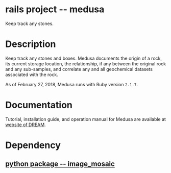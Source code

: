 # rails project -- medusa

Keep track any stones.

# Description

Keep track any stones and boxes.  Medusa documents the origin of a rock, its
current storage location, the relationship, if any between the
original rock and any sub-samples, and correlate any and all
geochemical datasets associated with the rock.

As of February 27, 2018, Medusa runs with Ruby version `2.1.7`.

# Documentation

Tutorial, installation guide, and operation manual for Medusa are
available at [website of
DREAM](http://dream.misasa.okayama-u.ac.jp/documentation/).

# Dependency

## [python package -- image_mosaic](https://github.com/misasa/image_mosaic)
